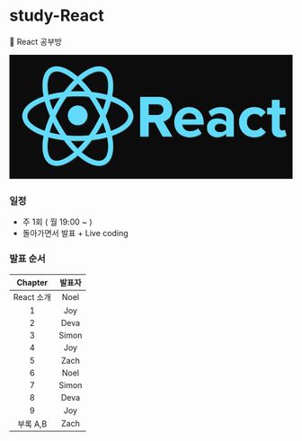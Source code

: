# study-React

:book: React 공부방
  
![react](react.png)

### 일정
* 주 1회 ( 월 19:00 ~ )
* 돌아가면서 발표 + Live coding

### 발표 순서
| Chapter | 발표자 |
| :-----: |:------:|
| React 소개 | Noel |
| 1 | Joy |
| 2 | Deva |
| 3 | Simon |
| 4 | Joy |
| 5 | Zach |
| 6 | Noel |
| 7 | Simon |
| 8 | Deva |
| 9 | Joy |
| 부록 A,B | Zach |
